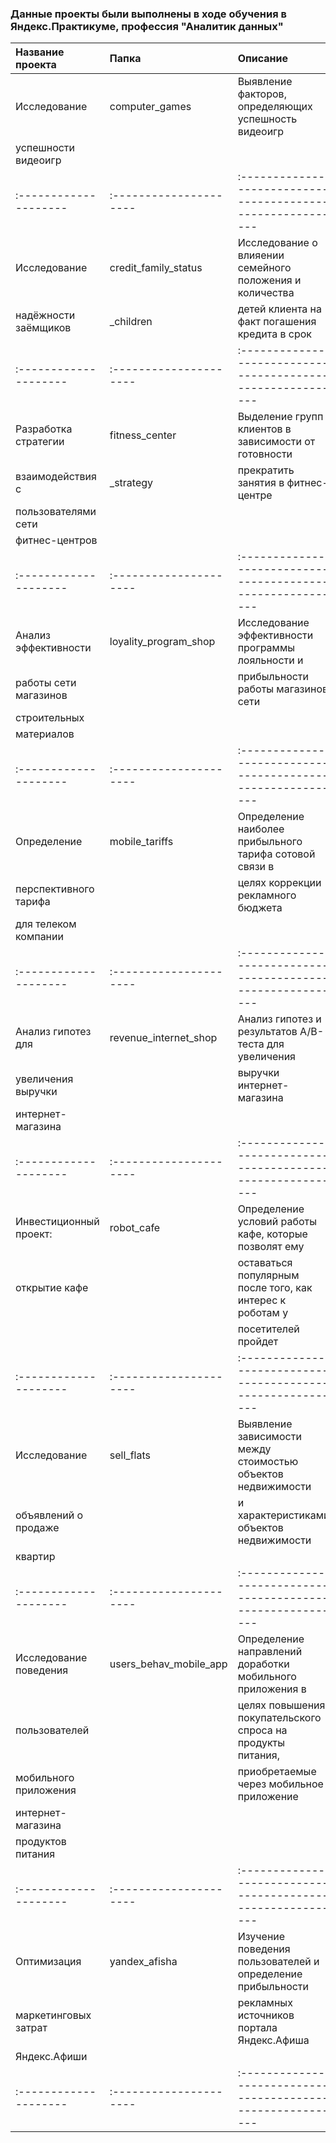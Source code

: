 ﻿### Данные проекты были выполнены в ходе обучения в Яндекс.Практикуме, профессия "Аналитик данных"


| Название проекта      | Папка                  | Описание                                                    | Используемые библиотеки  |
| :-------------------- | :--------------------- | :---------------------------------------------------------- | :----------------------- |
| Исследование          |  computer_games        | Выявление факторов, определяющих успешность видеоигр        | pandas, numpy,           |
| успешности видеоигр   |                        |                                                             | matplotlib               |
| :-------------------- | :--------------------- | :---------------------------------------------------------- | :----------------------- |
| Исследование          |  credit_family_status  | Исследование о влияении семейного положения и количества    | pandas,                  |
| надёжности заёмщиков  |  _children             | детей клиента на факт погашения кредита в срок              | pymystem3                |
| :-------------------- | :--------------------- | :---------------------------------------------------------- | :----------------------- |
| Разработка стратегии  |  fitness_center        | Выделение групп клиентов в зависимости от готовности        | pandas,                  |
| взаимодействия с      |  _strategy             | прекратить занятия в фитнес-центре                          | pymystem3                |
| пользователями сети   |                        |                                                             |                          |
| фитнес-центров        |                        |                                                             |                          |
| :-------------------- | :--------------------- | :---------------------------------------------------------- | :----------------------- |
| Анализ эффективности  |  loyality_program_shop | Исследование эффективности программы лояльности и           | pandas, numpy,           |
| работы сети магазинов |                        | прибыльности работы магазинов сети                          | matplotlib, seaborn,     |
| строительных          |                        |                                                             | scipy                    |
| материалов            |                        |                                                             |                          |
| :-------------------- | :--------------------- | :---------------------------------------------------------- | :----------------------- |
| Определение           |  mobile_tariffs        | Определение наиболее прибыльного тарифа сотовой связи в     | pandas                   |
| перспективного тарифа |                        | целях коррекции рекламного бюджета                          |                          |
| для телеком компании  |                        |                                                             |                          |
| :-------------------- | :--------------------- | :---------------------------------------------------------- | :----------------------- |
| Анализ гипотез для    |  revenue_internet_shop | Анализ гипотез и результатов А/В-теста для увеличения       | pandas, numpy,           |
| увеличения выручки    |                        | выручки интернет-магазина                                   | matplotlib, seaborn,     |
| интернет-магазина     |                        |                                                             | scipy                    |
| :-------------------- | :--------------------- | :---------------------------------------------------------- | :----------------------- |
| Инвестиционный проект:|  robot_cafe            | Определение условий работы кафе, которые позволят ему       | pandas, numpy,           |
| открытие кафе         |                        | оставаться популярным после того, как интерес к роботам у   | matplotlib, seaborn,     |
|                       |                        | посетителей пройдет                                         |                          |
| :-------------------- | :--------------------- | :---------------------------------------------------------- | :----------------------- |
| Исследование          |  sell_flats            | Выявление зависимости между стоимостью объектов недвижимости| pandas                   |
| объявлений о продаже  |                        | и характеристиками объектов недвижимости                    |                          |
| квартир               |                        |                                                             |                          |
| :-------------------- | :--------------------- | :---------------------------------------------------------- | :----------------------- |
| Исследование поведения|  users_behav_mobile_app| Определение направлений доработки мобильного приложения в   | pandas, numpy,           |
| пользователей         |                        | целях повышения покупательского спроса на продукты питания, | matplotlib, math   ,     |
| мобильного приложения |                        | приобретаемые через мобильное приложение                    | scipy                    |
| интернет-магазина     |                        |                                                             |                          |
| продуктов питания     |                        |                                                             |                          |
| :-------------------- | :--------------------- | :---------------------------------------------------------- | :----------------------- |
| Оптимизация           |  yandex_afisha         | Изучение поведения пользователей и определение прибыльности | pandas, numpy,           |
| маркетинговых затрат  |                        | рекламных источников портала Яндекс.Афиша                   | matplotlib, seaborn      |
| Яндекс.Афиши          |                        |                                                             |                          |
| :-------------------- | :--------------------- | :---------------------------------------------------------- | :----------------------- |